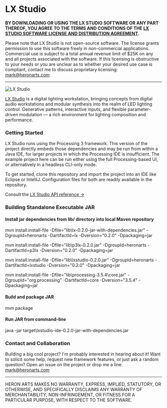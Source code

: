 LX Studio
==

**BY DOWNLOADING OR USING THE LX STUDIO SOFTWARE OR ANY PART THEREOF, YOU AGREE TO THE TERMS AND CONDITIONS OF THE [LX STUDIO SOFTWARE LICENSE AND DISTRIBUTION AGREEMENT](http://lx.studio/license).**

Please note that LX Studio is not open-source software. The license grants permission to use this software freely in non-commercial applications. Commercial use is subject to a total annual revenue limit of $25K on any and all projects associated with the software. If this licensing is obstructive to your needs or you are unclear as to whether your desired use case is compliant, contact me to discuss proprietary licensing: mark@heronarts.com

---

![LX Studio](https://raw.github.com/heronarts/LXStudio/master/assets/screenshot.jpg)

[LX Studio](http://lx.studio/) is a digital lighting workstation, bringing concepts from digital audio workstations and modular synthesis into the realm of LED lighting control. Generative patterns, interactive inputs, and flexible parameter-driven modulation — a rich environment for lighting composition and performance.

### Getting Started ###

LX Studio runs using the Processing 3 framework. This version of the project directly embeds those dependencies and may be run from within a Java IDE,
for larger projects in which the Processing IDE is insufficient. The example project here can be run either using the full Processing-based UI,
or alternatively in a headless CLI-only mode.

To get started, clone this repository and import the project into an IDE like Eclipse or IntelliJ. Configuration files for both are readily
available in the repository.

Consult the [LX Studio API reference &rarr;](http://lx.studio/api/)

### Building Standalone Executable JAR ###

#### Install jar dependencies from lib/ directory into local Maven repository ####

mvn install:install-file -Dfile="lib\\lx-0.2.0-jar-with-dependencies.jar" -DgroupId=heronarts -DartifactId=lx -Dversion="0.2.0" -Dpackaging=jar

mvn install:install-file -Dfile="lib\\p3lx-0.2.0.jar" -DgroupId=heronarts -DartifactId=p3lx -Dversion="0.2.0" -Dpackaging=jar

mvn install:install-file -Dfile="lib\\lxstudio-0.2.0.jar" -DgroupId=heronarts -DartifactId=lxstudio -Dversion="0.2.0" -Dpackaging=jar

mvn install:install-file -Dfile="lib\\processing-3.5.4\\core.jar" -DgroupId="org.processing" -DartifactId=core -Dversion="3.5.4" -Dpackaging=jar

#### Build and package JAR ####

mvn package

#### Run JAR from command-line ####

java -jar target\\lxstudio-ide-0.2.0-jar-with-dependencies.jar

### Contact and Collaboration ###

Building a big cool project? I'm probably interested in hearing about it! Want to solicit some help, request new framework features, or just ask a random question? Open an issue on the project or drop me a line: mark@heronarts.com

---

HERON ARTS MAKES NO WARRANTY, EXPRESS, IMPLIED, STATUTORY, OR OTHERWISE, AND SPECIFICALLY DISCLAIMS ANY WARRANTY OF MERCHANTABILITY, NON-INFRINGEMENT, OR FITNESS FOR A PARTICULAR PURPOSE, WITH RESPECT TO THE SOFTWARE.
